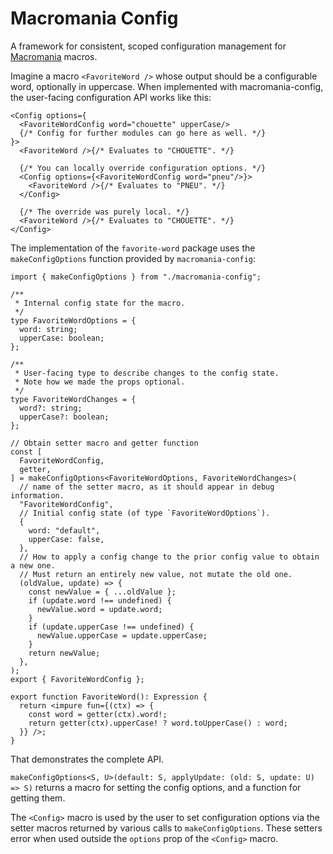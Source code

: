 # Macromania Config

A framework for consistent, scoped configuration management for [Macromania](https://github.com/worm-blossom/macromania) macros.

Imagine a macro `<FavoriteWord />` whose output should be a configurable word, optionally in uppercase. When implemented with macromania-config, the user-facing configuration API works like this:

```tsx
<Config options={
  <FavoriteWordConfig word="chouette" upperCase/>
  {/* Config for further modules can go here as well. */}
}>
  <FavoriteWord />{/* Evaluates to "CHOUETTE". */}

  {/* You can locally override configuration options. */}
  <Config options={<FavoriteWordConfig word="pneu"/>}>
    <FavoriteWord />{/* Evaluates to "PNEU". */}
  </Config>

  {/* The override was purely local. */}
  <FavoriteWord />{/* Evaluates to "CHOUETTE". */}
</Config>
```

The implementation of the `favorite-word` package uses the `makeConfigOptions` function provided by `macromania-config`:

```tsx
import { makeConfigOptions } from "./macromania-config";

/**
 * Internal config state for the macro.
 */
type FavoriteWordOptions = {
  word: string;
  upperCase: boolean;
};

/**
 * User-facing type to describe changes to the config state.
 * Note how we made the props optional.
 */
type FavoriteWordChanges = {
  word?: string;
  upperCase?: boolean;
};

// Obtain setter macro and getter function
const [
  FavoriteWordConfig,
  getter,
] = makeConfigOptions<FavoriteWordOptions, FavoriteWordChanges>(
  // name of the setter macro, as it should appear in debug information.
  "FavoriteWordConfig", 
  // Initial config state (of type `FavoriteWordOptions`).
  {
    word: "default",
    upperCase: false,
  },
  // How to apply a config change to the prior config value to obtain a new one.
  // Must return an entirely new value, not mutate the old one.
  (oldValue, update) => {
    const newValue = { ...oldValue };
    if (update.word !== undefined) {
      newValue.word = update.word;
    }
    if (update.upperCase !== undefined) {
      newValue.upperCase = update.upperCase;
    }
    return newValue;
  },
);
export { FavoriteWordConfig };

export function FavoriteWord(): Expression {
  return <impure fun={(ctx) => {
    const word = getter(ctx).word!;
    return getter(ctx).upperCase! ? word.toUpperCase() : word;
  }} />;
}
```

That demonstrates the complete API.

`makeConfigOptions<S, U>(default: S, applyUpdate: (old: S, update: U) => S)` returns a macro for setting the config options, and a function for getting them.

The `<Config>` macro is used by the user to set configuration options via the setter macros returned by various calls to `makeConfigOptions`. These setters error when used outside the `options` prop of the `<Config>` macro.